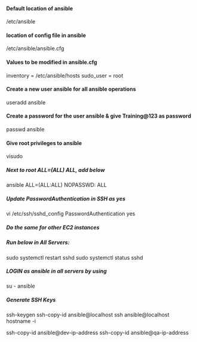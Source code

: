 #### Default location of ansible
/etc/ansible

#### location of config file in ansible
/etc/ansible/ansible.cfg

#### Values to be modified in ansible.cfg
inventory = /etc/ansible/hosts
sudo_user = root

#### Create a new user ansible for all ansible operations
useradd ansible

#### Create a password for the user ansible & give Training@123 as password
passwd ansible

#### Give root privileges to ansible
visudo
##### Next to root ALL=(ALL)   ALL, add below
ansible    ALL=(ALL:ALL)   NOPASSWD:   ALL
##### Update PasswordAuthentication in SSH as yes
vi /etc/ssh/sshd_config
PasswordAuthentication yes
##### Do the same for other EC2 instances


##### Run below in All Servers:
sudo systemctl restart sshd
sudo systemctl status sshd

##### LOGIN as ansible in all servers by using
su - ansible

##### Generate SSH Keys
ssh-keygen
ssh-copy-id ansible@localhost
ssh ansible@localhost
hostname -i


ssh-copy-id ansible@dev-ip-address
ssh-copy-id ansible@qa-ip-address

